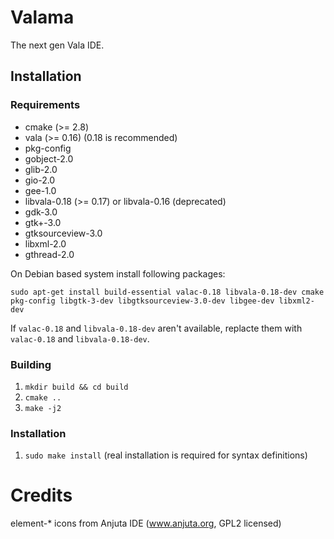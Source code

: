 # Valama #

The next gen Vala IDE.

## Installation ##

### Requirements
 * cmake (>= 2.8)
 * vala (>= 0.16) (0.18 is recommended)
 * pkg-config
 * gobject-2.0
 * glib-2.0
 * gio-2.0
 * gee-1.0
 * libvala-0.18 (>= 0.17) or libvala-0.16 (deprecated)
 * gdk-3.0
 * gtk+-3.0
 * gtksourceview-3.0
 * libxml-2.0
 * gthread-2.0

On Debian based system install following packages:

    sudo apt-get install build-essential valac-0.18 libvala-0.18-dev cmake pkg-config libgtk-3-dev libgtksourceview-3.0-dev libgee-dev libxml2-dev

If `valac-0.18` and `libvala-0.18-dev` aren't available, replacte them with `valac-0.18` and `libvala-0.18-dev`.

### Building ###
 1. `mkdir build && cd build`
 1. `cmake ..`
 1. `make -j2`

### Installation ###
 1. `sudo make install` (real installation is required for syntax definitions)

# Credits #

element-\* icons from Anjuta IDE (www.anjuta.org, GPL2 licensed)
